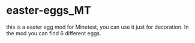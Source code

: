 # easter-eggs_MT
this is a easter egg mod for Minetest, you can use it just for decoration. In the mod you can find 6 different eggs.
